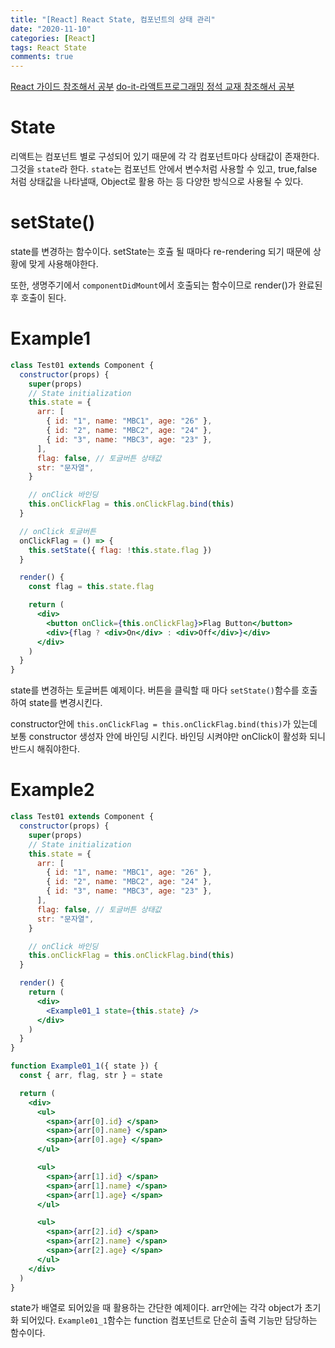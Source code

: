 ```yaml
---
title: "[React] React State, 컴포넌트의 상태 관리"
date: "2020-11-10"
categories: [React]
tags: React State
comments: true
---
```


[React 가이드 참조해서 공부](https://ko.reactjs.org/docs/rendering-elements.html)
[do-it-라액트프로그래밍 정석 교재 참조해서 공부]()

# State

리액트는 컴포넌트 별로 구성되어 있기 때문에 각 각 컴포넌트마다 상태값이 존재한다. 그것을 `state`라 한다. `state`는 컴포넌트 안에서 변수처럼 사용할 수 있고, true,false 처럼 상태값을 나타낼때, Object로 활용 하는 등 다양한 방식으로 사용될 수 있다.

# setState()

state를 변경하는 함수이다. setState는 호츌 될 때마다 re-rendering 되기 때문에 상황에 맞게 사용해야한다.

또한, 생명주기에서 `componentDidMount`에서 호출되는 함수이므로 render()가 완료된 후 호출이 된다.

# Example1

```jsx
class Test01 extends Component {
  constructor(props) {
    super(props)
    // State initialization
    this.state = {
      arr: [
        { id: "1", name: "MBC1", age: "26" },
        { id: "2", name: "MBC2", age: "24" },
        { id: "3", name: "MBC3", age: "23" },
      ],
      flag: false, // 토글버튼 상태값
      str: "문자열",
    }

    // onClick 바인딩
    this.onClickFlag = this.onClickFlag.bind(this)
  }

  // onClick 토글버튼
  onClickFlag = () => {
    this.setState({ flag: !this.state.flag })
  }

  render() {
    const flag = this.state.flag

    return (
      <div>
        <button onClick={this.onClickFlag}>Flag Button</button>
        <div>{flag ? <div>On</div> : <div>Off</div>}</div>
      </div>
    )
  }
}
```

state를 변경하는 토글버튼 예제이다. 버튼을 클릭할 때 마다 `setState()`함수를 호출하여 state를 변경시킨다.

constructor안에 `this.onClickFlag = this.onClickFlag.bind(this)`가 있는데 보통 constructor 생성자 안에 바인딩 시킨다. 바인딩 시켜야만 onClick이 활성화 되니 반드시 해줘야한다.

# Example2

```jsx
class Test01 extends Component {
  constructor(props) {
    super(props)
    // State initialization
    this.state = {
      arr: [
        { id: "1", name: "MBC1", age: "26" },
        { id: "2", name: "MBC2", age: "24" },
        { id: "3", name: "MBC3", age: "23" },
      ],
      flag: false, // 토글버튼 상태값
      str: "문자열",
    }

    // onClick 바인딩
    this.onClickFlag = this.onClickFlag.bind(this)
  }

  render() {
    return (
      <div>
        <Example01_1 state={this.state} />
      </div>
    )
  }
}

function Example01_1({ state }) {
  const { arr, flag, str } = state

  return (
    <div>
      <ul>
        <span>{arr[0].id} </span>
        <span>{arr[0].name} </span>
        <span>{arr[0].age} </span>
      </ul>

      <ul>
        <span>{arr[1].id} </span>
        <span>{arr[1].name} </span>
        <span>{arr[1].age} </span>
      </ul>

      <ul>
        <span>{arr[2].id} </span>
        <span>{arr[2].name} </span>
        <span>{arr[2].age} </span>
      </ul>
    </div>
  )
}
```

state가 배열로 되어있을 때 활용하는 간단한 예제이다. arr안에는 각각 object가 초기화 되어있다. `Example01_1`함수는 function 컴포넌트로 단순히 출력 기능만 담당하는 함수이다.
